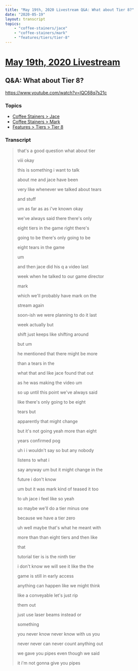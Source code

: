 ```yaml
---
title: "May 19th, 2020 Livestream Q&A: What about Tier 8?"
date: "2020-05-19"
layout: transcript
topics:
    - "coffee-stainers/jace"
    - "coffee-stainers/mark"
    - "features/tiers/tier-8"
---
```

# [May 19th, 2020 Livestream](../2020-05-19.md)
## Q&A: What about Tier 8?
https://www.youtube.com/watch?v=lQC68q7s21c

### Topics
* [Coffee Stainers > Jace](../topics/coffee-stainers/jace.md)
* [Coffee Stainers > Mark](../topics/coffee-stainers/mark.md)
* [Features > Tiers > Tier 8](../topics/features/tiers/tier-8.md)

### Transcript

> that's a good question what about tier
>
> viii okay
>
>  this is something i want to talk
>
> about me and jace have been
>
> very like whenever we talked about tears
>
> and stuff
>
> um as far as as i've known okay
>
> we've always said there there's only
>
> eight tiers in the game right there's
>
> going to be there's only going to be
>
> eight tears in the game
>
> um
>
> and then jace did his q a video last
>
> week when he talked to our game director
>
> mark
>
> which we'll probably have mark on the
>
> stream again
>
> soon-ish we were planning to do it last
>
> week actually but
>
> shift just keeps like shifting around
>
> but um
>
> he mentioned that there might be more
>
> than a tears in the
>
> what that and like jace found that out
>
> as he was making the video um
>
> so up until this point we've always said
>
> like there's only going to be eight
>
> tears but
>
> apparently that might change
>
> but it's not going yeah more than eight
>
> years confirmed pog
>
> uh i i wouldn't say so but any nobody
>
> listens to what i
>
> say anyway um but it might change in the
>
> future i don't know
>
> um but it was mark kind of teased it too
>
> to uh jace i feel like so yeah
>
> so maybe we'll do a tier minus one
>
> because we have a tier zero
>
> uh well maybe that's what he meant with
>
> more than than eight tiers and then like
>
> that
>
> tutorial tier is is the ninth tier
>
> i don't know we will see it like the the
>
> game is still in early access
>
> anything can happen like we might think
>
> like a conveyable let's just rip
>
> them out
>
> just use laser beams instead or
>
> something
>
> you never know never know with us you
>
> never never can never count anything out
>
> we gave you pipes even though we said
>
>  it i'm not gonna give you pipes
